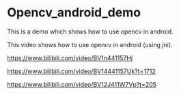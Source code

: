 # Opencv_android_demo
This is a demo which shows how to use opencv in android.



This video shows how to use opencv in android (using jni).

https://www.bilibili.com/video/BV1n441157Hj

https://www.bilibili.com/video/BV14441157Uk?t=1712

https://www.bilibili.com/video/BV12J411W7Vp?t=205
